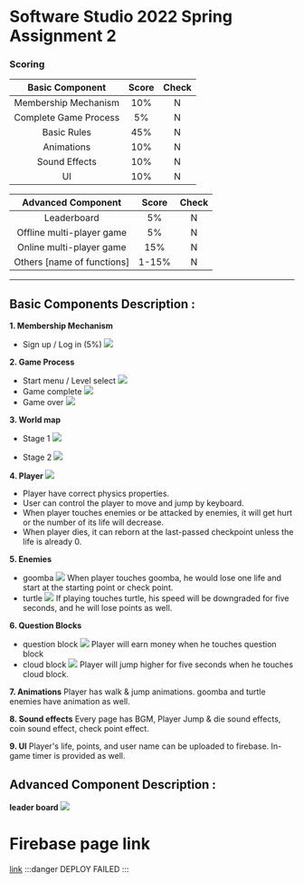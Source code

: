 # Software Studio 2022 Spring Assignment 2

### Scoring

|**Basic Component**|**Score**|**Check**|
|:-:|:-:|:-:|
|Membership Mechanism|10%|N|
|Complete Game Process|5%|N|
|Basic Rules|45%|N|
|Animations|10%|N|
|Sound Effects|10%|N|
|UI|10%|N|

|**Advanced Component**|**Score**|**Check**|
|:-:|:-:|:-:|
|Leaderboard|5%|N|
|Offline multi-player game|5%|N|
|Online multi-player game|15%|N|
|Others [name of functions]|1-15%|N|

---

## Basic Components Description : 
**1. Membership Mechanism**
*  Sign up / Log in (5%)
![](https://i.imgur.com/e1dgVxf.png)

**2. Game Process**
* Start menu / Level select
![](https://i.imgur.com/IvNNUhR.png)
* Game complete
![](https://i.imgur.com/5hdHMJr.png)
* Game over
![](https://i.imgur.com/vJ4v36d.png)

**3. World map**
* Stage 1
![](https://i.imgur.com/jDoiQUH.png)

* Stage 2
![](https://i.imgur.com/7z6W1mL.png)

**4. Player**
![](https://i.imgur.com/6qe4Dvu.png)
* Player have correct physics properties.
* User can control the player to move and jump by keyboard.
* When player touches enemies or be attacked by enemies, it will get hurt or the number of its life will decrease.
* When player dies, it can reborn at the last-passed checkpoint unless the life is already 0.

**5. Enemies**
* goomba
![](https://i.imgur.com/cbOcSTk.png)
When player touches goomba, he would lose one life and start at the starting point or check point.
* turtle
![](https://i.imgur.com/tV9n0mt.png)
If playing touches turtle, his speed will be downgraded for five seconds, and he will lose points as well.

**6. Question Blocks**
* question block
![](https://i.imgur.com/58XQtDR.png)
Player will earn money when he touches question block
* cloud block
![](https://i.imgur.com/RHhYHZ0.png)
Player will jump higher for five seconds when he touches cloud block.

**7. Animations**
Player has walk & jump animations. goomba and turtle enemies have animation as well. 

**8. Sound effects**
Every page has BGM, Player Jump & die sound effects, coin sound effect, check point effect.

**9. UI**
Player's life, points, and user name can be uploaded to firebase. In-game timer is provided as well.

## Advanced Component Description : 

**leader board**
![](https://i.imgur.com/I4gRB5j.png)


# Firebase page link

[link](https://software-studio-hw2-mario-game.web.app/)
:::danger
DEPLOY FAILED
:::